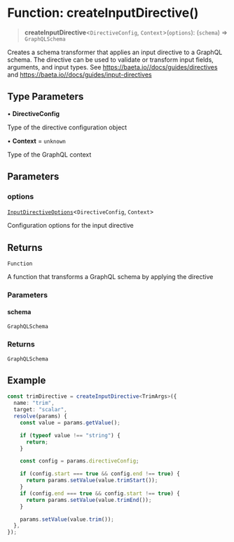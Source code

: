 # Function: createInputDirective()

> **createInputDirective**\<`DirectiveConfig`, `Context`\>(`options`): (`schema`) => `GraphQLSchema`

Creates a schema transformer that applies an input directive to a GraphQL schema.
The directive can be used to validate or transform input fields, arguments, and input types.
See https://baeta.io//docs/guides/directives and https://baeta.io//docs/guides/input-directives

## Type Parameters

• **DirectiveConfig**

Type of the directive configuration object

• **Context** = `unknown`

Type of the GraphQL context

## Parameters

### options

[`InputDirectiveOptions`](../type-aliases/InputDirectiveOptions.md)\<`DirectiveConfig`, `Context`\>

Configuration options for the input directive

## Returns

`Function`

A function that transforms a GraphQL schema by applying the directive

### Parameters

#### schema

`GraphQLSchema`

### Returns

`GraphQLSchema`

## Example

```typescript
const trimDirective = createInputDirective<TrimArgs>({
  name: "trim",
  target: "scalar",
  resolve(params) {
    const value = params.getValue();

    if (typeof value !== "string") {
      return;
    }

    const config = params.directiveConfig;

    if (config.start === true && config.end !== true) {
      return params.setValue(value.trimStart());
    }
    if (config.end === true && config.start !== true) {
      return params.setValue(value.trimEnd());
    }

    params.setValue(value.trim());
  },
});
```
